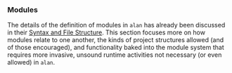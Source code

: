 ### Modules

The details of the definition of modules in `alan` has already been discussed in their [Syntax and File Structure](./file_structure.md). This section focuses more on how modules relate to one another, the kinds of project structures allowed (and of those encouraged), and functionality baked into the module system that requires more invasive, unsound runtime activities not necessary (or even allowed) in `alan`.

